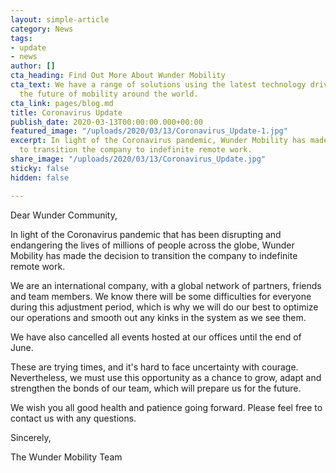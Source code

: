 ```yaml
---
layout: simple-article
category: News
tags:
- update
- news
author: []
cta_heading: Find Out More About Wunder Mobility
cta_text: We have a range of solutions using the latest technology driving forward
  the future of mobility around the world.
cta_link: pages/blog.md
title: Coronavirus Update
publish_date: 2020-03-13T00:00:00.000+00:00
featured_image: "/uploads/2020/03/13/Coronavirus_Update-1.jpg"
excerpt: In light of the Coronavirus pandemic, Wunder Mobility has made the decision
  to transition the company to indefinite remote work.
share_image: "/uploads/2020/03/13/Coronavirus_Update.jpg"
sticky: false
hidden: false

---
```

Dear Wunder Community,

In light of the Coronavirus pandemic that has been disrupting and endangering the lives of millions of people across the globe, Wunder Mobility has made the decision to transition the company to indefinite remote work.

We are an international company, with a global network of partners, friends and team members. We know there will be some difficulties for everyone during this adjustment period, which is why we will do our best to optimize our operations and smooth out any kinks in the system as we see them.

We have also cancelled all events hosted at our offices until the end of June.

These are trying times, and it's hard to face uncertainty with courage. Nevertheless, we must use this opportunity as a chance to grow, adapt and strengthen the bonds of our team, which will prepare us for the future.

We wish you all good health and patience going forward. Please feel free to contact us with any questions.

Sincerely,

The Wunder Mobility Team